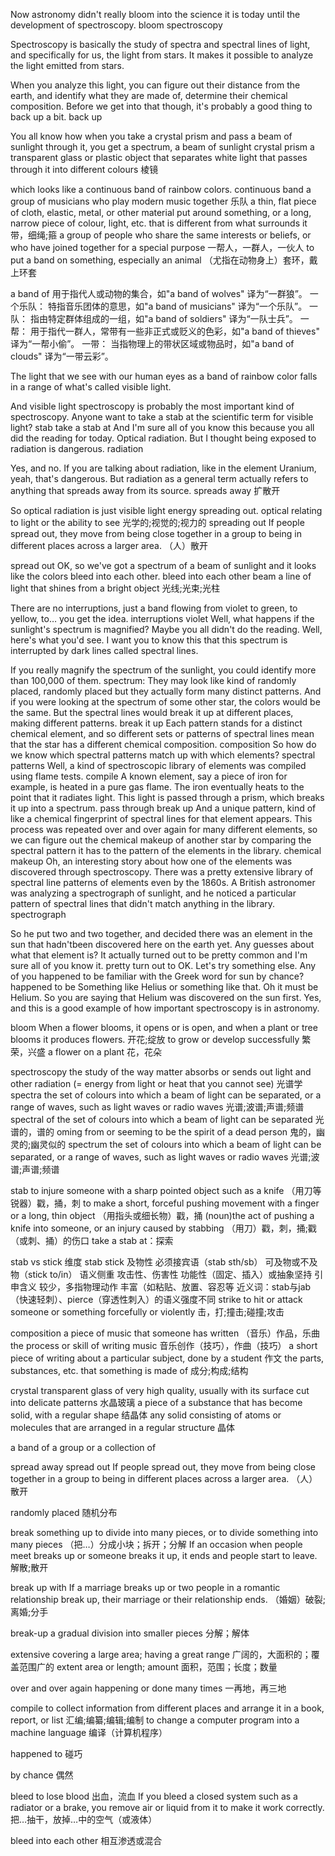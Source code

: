 Now astronomy didn't really bloom into the science it is today until the development of spectroscopy.
bloom
spectroscopy

Spectroscopy is basically the study of spectra and spectral lines of light, and specifically for us, the light from stars.
It makes it possible to analyze the light emitted from stars.

When you analyze this light, you can figure out their distance from the earth, and identify what they are made of, determine their chemical composition. 
Before we get into that though, it's probably a good thing to back up a bit.
back up

You all know how when you take a crystal prism and pass a beam of sunlight through it, you get a spectrum,
a beam of sunlight
crystal
prism
a transparent glass or plastic object that separates white light that passes through it into different colours
棱镜

which looks like a continuous band of rainbow colors.
continuous
band
a group of musicians who play modern music together
乐队
a thin, flat piece of cloth, elastic, metal, or other material put around something, or a long, narrow piece of colour, light, etc. that is different from what surrounds it
带，细绳;箍
a group of people who share the same interests or beliefs, or who have joined together for a special purpose
一帮人，一群人，一伙人
to put a band on something, especially an animal
（尤指在动物身上）套环，戴上环套

a band of
用于指代人或动物的集合，如"a band of wolves" 译为“一群狼”。
一个乐队：
特指音乐团体的意思，如"a band of musicians" 译为“一个乐队”。
一队：
指由特定群体组成的一组，如"a band of soldiers" 译为“一队士兵”。
一帮：
用于指代一群人，常带有一些非正式或贬义的色彩，如"a band of thieves" 译为“一帮小偷”。
一带：
当指物理上的带状区域或物品时，如"a band of clouds" 译为“一带云彩”。

The light that we see with our human eyes as a band of rainbow color falls in a range of what's called visible light.

And visible light spectroscopy is probably the most important kind of spectroscopy.
Anyone want to take a stab at the scientific term for visible light?
stab
take a stab at
And I'm sure all of you know this because you all did the reading for today.
Optical radiation.
But I thought being exposed to radiation is dangerous.
radiation

Yes, and no.
If you are talking about radiation, like in the element Uranium, yeah, that's dangerous.
But radiation as a general term actually refers to anything that spreads away from its source.
spreads away
扩散开

So optical radiation is just visible light energy spreading out.
optical
relating to light or the ability to see
光学的;视觉的;视力的
spreading out
If people spread out, they move from being close together in a group to being in different places across a larger area.
（人）散开

spread out
OK, so we've got a spectrum of a beam of sunlight and it looks like the colors bleed into each other.
bleed into each other
beam
a line of light that shines from a bright object
光线;光束;光柱

There are no interruptions, just a band flowing from violet to green, to yellow, to… you get the idea.
interruptions
violet
Well, what happens if the sunlight's spectrum is magnified?
Maybe you all didn't do the reading.
Well, here's what you'd see.
I want you to know this that this spectrum is interrupted by dark lines called spectral lines.

If you really magnify the spectrum of the sunlight, you could identify more than 100,000 of them.
spectrum:
They may look like kind of randomly placed,
randomly placed
but they actually form many distinct patterns.
And if you were looking at the spectrum of some other star, the colors would be the same.
But the spectral lines would break it up at different places, making different patterns.
break it up
Each pattern stands for a distinct chemical element, and so different sets or patterns of spectral lines mean that the star has a different chemical composition.
composition
So how do we know which spectral patterns match up with which elements?
spectral patterns
Well, a kind of spectroscopic library of elements was compiled using flame tests.
compile
A known element, say a piece of iron for example, is heated in a pure gas flame.
The iron eventually heats to the point that it radiates light.
This light is passed through a prism, which breaks it up into a spectrum.
pass through
break up
And a unique pattern, kind of like a chemical fingerprint of spectral lines for that element appears.
This process was repeated over and over again for many different elements,
so we can figure out the chemical makeup of another star by comparing the spectral pattern it has to the pattern of the elements in the library.
chemical makeup
Oh, an interesting story about how one of the elements was discovered through spectroscopy.
There was a pretty extensive library of spectral line patterns of elements even by the 1860s.
A British astronomer was analyzing a spectrograph of sunlight, and he noticed a particular pattern of spectral lines that didn't match anything in the library.
spectrograph

So he put two and two together, and decided there was an element in the sun that hadn'tbeen discovered here on the earth yet.
Any guesses about what that element is?
It actually turned out to be pretty common and I'm sure all of you know it.
pretty
turn out to
OK. Let's try something else.
Any of you happened to be familiar with the Greek word for sun by chance?
happened to be
Something like Helius or something like that.
Oh it must be Helium.
So you are saying that Helium was discovered on the sun first.
Yes, and this is a good example of how important spectroscopy is in astronomy.

bloom
When a flower blooms, it opens or is open, and when a plant or tree blooms it produces flowers.
开花;绽放
to grow or develop successfully
繁荣，兴盛
a flower on a plant
花，花朵

spectroscopy
the study of the way matter absorbs or sends out light and other radiation (= energy from light or heat that you cannot see)
光谱学
spectra
the set of colours into which a beam of light can be separated, or a range of waves, such as light waves or radio waves
光谱;波谱;声谱;频谱
spectral
of the set of colours into which a beam of light can be separated
光谱的，谱的
oming from or seeming to be the spirit of a dead person
鬼的，幽灵的;幽灵似的
spectrum
the set of colours into which a beam of light can be separated, or a range of waves, such as light waves or radio waves
光谱;波谱;声谱;频谱

stab
to injure someone with a sharp pointed object such as a knife
（用刀等锐器）戳，捅，刺
to make a short, forceful pushing movement with a finger or a long, thin object
（用指头或细长物）戳，捅
(noun)the act of pushing a knife into someone, or an injury caused by stabbing
（用刀）戳，刺，捅;戳（或刺、捅）的伤口
take a stab at：探索

stab vs stick
维度	  stab	                   stick
‌及物性‌	必须接宾语（stab sth/sb）	可及物或不及物（stick to/in）
‌语义侧重‌	攻击性、伤害性	            功能性（固定、插入）或抽象坚持
‌引申含义‌	较少，多指物理动作	         丰富（如粘贴、放置、容忍等
近义词：stab与jab（快速轻刺）、pierce（穿透性刺入）的语义强度不同
strike
to hit or attack someone or something forcefully or violently
击，打;撞击;碰撞;攻击


composition
a piece of music that someone has written
（音乐）作品，乐曲
the process or skill of writing music
音乐创作（技巧），作曲（技巧）
a short piece of writing about a particular subject, done by a student
作文
the parts, substances, etc. that something is made of
成分;构成;结构

crystal
transparent glass of very high quality, usually with its surface cut into delicate patterns
水晶玻璃
a piece of a substance that has become solid, with a regular shape
结晶体
any solid consisting of atoms or molecules that are arranged in a regular structure
晶体

a band of
a group or a collection of

spread away
spread out
If people spread out, they move from being close together in a group to being in different places across a larger area.
（人）散开

randomly placed
随机分布

break something up
to divide into many pieces, or to divide something into many pieces
（把…）分成小块；拆开；分解
If an occasion when people meet breaks up or someone breaks it up, it ends and people start to leave.
解散;散开

break up with
If a marriage breaks up or two people in a romantic relationship break up, their marriage or their relationship ends.
（婚姻）破裂;离婚;分手

break-up
a gradual division into smaller pieces
分解；解体

extensive
covering a large area; having a great range
广阔的，大面积的；覆盖范围广的
extent
area or length; amount
面积，范围；长度；数量

over and over again
happening or done many times
一再地，再三地

compile
to collect information from different places and arrange it in a book, report, or list
汇编;编纂;编辑;编制
to change a computer program into a machine language
编译（计算机程序）

happened to
碰巧

by chance
偶然

bleed
to lose blood
出血，流血
If you bleed a closed system such as a radiator or a brake, you remove air or liquid from it to make it work correctly.
把…抽干，放掉…中的空气（或液体）

bleed into each other
相互渗透或混合
































